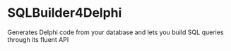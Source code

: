 SQLBuilder4Delphi
=================

Generates Delphi code from your database and lets you build SQL queries through its fluent API
